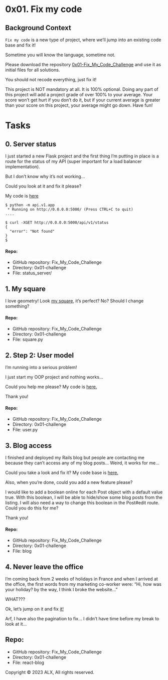 # 0x01. Fix my code
## Background Context
`Fix my code` is a new type of project, where we’ll jump into an existing code base and fix it!

Sometime you will know the language, sometime not.

Please download the repository [0x01-Fix_My_Code_Challenge](https://github.com/alx-tools/0x01-Fix_My_Code_Challenge) and use it as initial files for all solutions.

You should not recode everything, just fix it!

This project is NOT mandatory at all. It is 100% optional. Doing any part of this project will add a project grade of over 100% to your average. Your score won’t get hurt if you don’t do it, but if your current average is greater than your score on this project, your average might go down. Have fun!
# Tasks
## 0. Server status
I just started a new Flask project and the first thing I’m putting in place is a route for the status of my API (super important for a load balancer implementation).

But I don’t know why it’s not working…

Could you look at it and fix it please?

My code is [here](https://github.com/alx-tools/0x01-Fix_My_Code_Challenge/tree/master/status_server/)
```
$ python -m api.v1.app 
 * Running on http://0.0.0.0:5000/ (Press CTRL+C to quit)
....
```
```
$ curl -XGET http://0.0.0.0:5000/api/v1/status
{
  "error": "Not found"
}
$
```
#### Repo:
* GitHub repository: Fix_My_Code_Challenge
* Directory: 0x01-challenge
* File: status_server/
    
## 1. My square

I love geometry!
Look [my square](https://github.com/alx-tools/0x01-Fix_My_Code_Challenge/blob/master/square.py), it’s perfect? No? Should I change something?

#### Repo:
* GitHub repository: Fix_My_Code_Challenge
* Directory: 0x01-challenge
* File: square.py
    
## 2. Step 2: User model
I’m running into a serious problem!

I just start my OOP project and nothing works…

Could you help me please? My code is [here.](https://github.com/alx-tools/0x01-Fix_My_Code_Challenge/blob/master/user.py)

Thank you!

#### Repo:
* GitHub repository: Fix_My_Code_Challenge
* Directory: 0x01-challenge
* File: user.py
    
## 3. Blog access
I finished and deployed my Rails blog but people are contacting me because they can’t access any of my blog posts… Weird, it works for me…

Could you take a look and fix it? My code base is [here.](https://github.com/alx-tools/0x01-Fix_My_Code_Challenge/tree/master/blog)

Also, when you’re done, could you add a new feature please?

I would like to add a boolean online for each Post object with a default value true. With this boolean, I will be able to hide/show some blog posts from the listing. I will also need a way to change this boolean in the Post#edit route. Could you do this for me?

Thank you!

#### Repo:
* GitHub repository: Fix_My_Code_Challenge
* Directory: 0x01-challenge
* File: blog
  
## 4. Never leave the office
I’m coming back from 2 weeks of holidays in France and when I arrived at the office, the first words from my marketing co-worker were: “Hi, how was your holiday? by the way, I think I broke the website…”

WHAT???

Ok, let’s jump on it and fix [it!](https://github.com/alx-tools/0x01-Fix_My_Code_Challenge/tree/master/react-blog)

Arf, I have also the pagination to fix… I didn’t have time before my break to look at it…

## Repo:
* GitHub repository: Fix_My_Code_Challenge
* Directory: 0x01-challenge
* File: react-blog
  
Copyright © 2023 ALX, All rights reserved.

